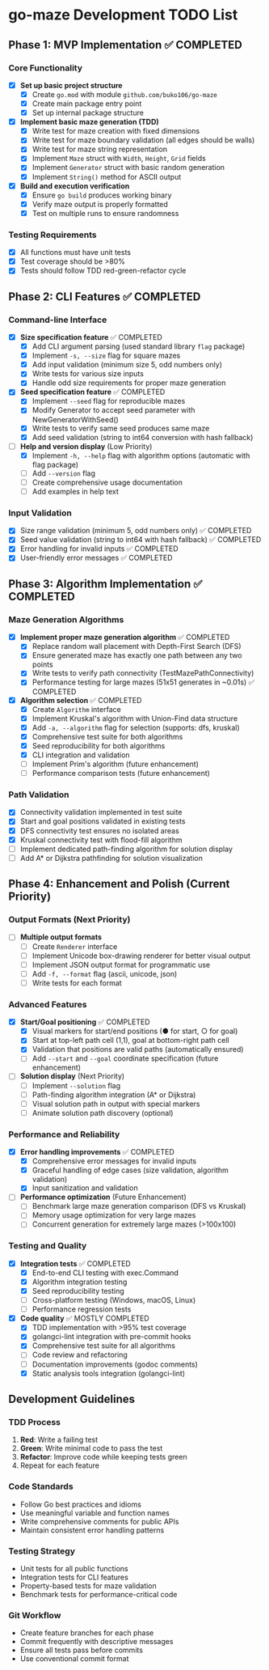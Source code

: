 # go-maze Development TODO List

## Phase 1: MVP Implementation ✅ COMPLETED

### Core Functionality
- [x] **Set up basic project structure**
  - [x] Create `go.mod` with module `github.com/buko106/go-maze`
  - [x] Create main package entry point
  - [x] Set up internal package structure

- [x] **Implement basic maze generation (TDD)**
  - [x] Write test for maze creation with fixed dimensions
  - [x] Write test for maze boundary validation (all edges should be walls)
  - [x] Write test for maze string representation
  - [x] Implement `Maze` struct with `Width`, `Height`, `Grid` fields
  - [x] Implement `Generator` struct with basic random generation
  - [x] Implement `String()` method for ASCII output

- [x] **Build and execution verification**
  - [x] Ensure `go build` produces working binary
  - [x] Verify maze output is properly formatted
  - [x] Test on multiple runs to ensure randomness

### Testing Requirements
- [x] All functions must have unit tests
- [x] Test coverage should be >80%
- [x] Tests should follow TDD red-green-refactor cycle

## Phase 2: CLI Features ✅ COMPLETED

### Command-line Interface
- [x] **Size specification feature** ✅ COMPLETED
  - [x] Add CLI argument parsing (used standard library `flag` package)
  - [x] Implement `-s, --size` flag for square mazes
  - [x] Add input validation (minimum size 5, odd numbers only)
  - [x] Write tests for various size inputs
  - [x] Handle odd size requirements for proper maze generation

- [x] **Seed specification feature** ✅ COMPLETED
  - [x] Implement `--seed` flag for reproducible mazes
  - [x] Modify Generator to accept seed parameter with NewGeneratorWithSeed()
  - [x] Write tests to verify same seed produces same maze
  - [x] Add seed validation (string to int64 conversion with hash fallback)

- [ ] **Help and version display** (Low Priority)
  - [x] Implement `-h, --help` flag with algorithm options (automatic with flag package)
  - [ ] Add `--version` flag
  - [ ] Create comprehensive usage documentation
  - [ ] Add examples in help text

### Input Validation
- [x] Size range validation (minimum 5, odd numbers only) ✅ COMPLETED
- [x] Seed value validation (string to int64 with hash fallback) ✅ COMPLETED
- [x] Error handling for invalid inputs ✅ COMPLETED
- [x] User-friendly error messages ✅ COMPLETED

## Phase 3: Algorithm Implementation ✅ COMPLETED

### Maze Generation Algorithms
- [x] **Implement proper maze generation algorithm** ✅ COMPLETED
  - [x] Replace random wall placement with Depth-First Search (DFS)
  - [x] Ensure generated maze has exactly one path between any two points
  - [x] Write tests to verify path connectivity (TestMazePathConnectivity)
  - [x] Performance testing for large mazes (51x51 generates in ~0.01s) ✅ COMPLETED

- [x] **Algorithm selection** ✅ COMPLETED
  - [x] Create `Algorithm` interface
  - [x] Implement Kruskal's algorithm with Union-Find data structure
  - [x] Add `-a, --algorithm` flag for selection (supports: dfs, kruskal)
  - [x] Comprehensive test suite for both algorithms
  - [x] Seed reproducibility for both algorithms
  - [x] CLI integration and validation
  - [ ] Implement Prim's algorithm (future enhancement)
  - [ ] Performance comparison tests (future enhancement)

### Path Validation
- [x] Connectivity validation implemented in test suite
- [x] Start and goal positions validated in existing tests  
- [x] DFS connectivity test ensures no isolated areas
- [x] Kruskal connectivity test with flood-fill algorithm
- [ ] Implement dedicated path-finding algorithm for solution display
- [ ] Add A* or Dijkstra pathfinding for solution visualization

## Phase 4: Enhancement and Polish (Current Priority)

### Output Formats (Next Priority)
- [ ] **Multiple output formats**
  - [ ] Create `Renderer` interface
  - [ ] Implement Unicode box-drawing renderer for better visual output
  - [ ] Implement JSON output format for programmatic use
  - [ ] Add `-f, --format` flag (ascii, unicode, json)
  - [ ] Write tests for each format

### Advanced Features
- [x] **Start/Goal positioning** ✅ COMPLETED
  - [x] Visual markers for start/end positions (● for start, ○ for goal)
  - [x] Start at top-left path cell (1,1), goal at bottom-right path cell
  - [x] Validation that positions are valid paths (automatically ensured)
  - [ ] Add `--start` and `--goal` coordinate specification (future enhancement)

- [ ] **Solution display** (Next Priority)
  - [ ] Implement `--solution` flag
  - [ ] Path-finding algorithm integration (A* or Dijkstra)
  - [ ] Visual solution path in output with special markers
  - [ ] Animate solution path discovery (optional)

### Performance and Reliability
- [x] **Error handling improvements** ✅ COMPLETED
  - [x] Comprehensive error messages for invalid inputs
  - [x] Graceful handling of edge cases (size validation, algorithm validation)
  - [x] Input sanitization and validation

- [ ] **Performance optimization** (Future Enhancement)
  - [ ] Benchmark large maze generation comparison (DFS vs Kruskal)
  - [ ] Memory usage optimization for very large mazes
  - [ ] Concurrent generation for extremely large mazes (>100x100)

### Testing and Quality
- [x] **Integration tests** ✅ COMPLETED
  - [x] End-to-end CLI testing with exec.Command
  - [x] Algorithm integration testing
  - [x] Seed reproducibility testing
  - [ ] Cross-platform testing (Windows, macOS, Linux)
  - [ ] Performance regression tests

- [x] **Code quality** ✅ MOSTLY COMPLETED
  - [x] TDD implementation with >95% test coverage
  - [x] golangci-lint integration with pre-commit hooks
  - [x] Comprehensive test suite for all algorithms
  - [ ] Code review and refactoring
  - [ ] Documentation improvements (godoc comments)
  - [x] Static analysis tools integration (golangci-lint)

## Development Guidelines

### TDD Process
1. **Red**: Write a failing test
2. **Green**: Write minimal code to pass the test
3. **Refactor**: Improve code while keeping tests green
4. Repeat for each feature

### Code Standards
- Follow Go best practices and idioms
- Use meaningful variable and function names
- Write comprehensive comments for public APIs
- Maintain consistent error handling patterns

### Testing Strategy
- Unit tests for all public functions
- Integration tests for CLI features
- Property-based tests for maze validation
- Benchmark tests for performance-critical code

### Git Workflow
- Create feature branches for each phase
- Commit frequently with descriptive messages
- Ensure all tests pass before commits
- Use conventional commit format
